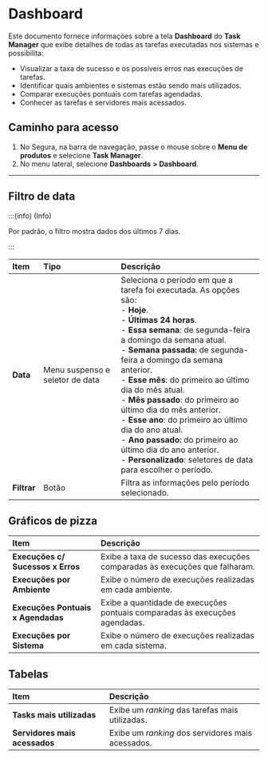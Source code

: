 # Dashboard

Este documento fornece informações sobre a tela **Dashboard** do **Task Manager** que exibe detalhes de todas as tarefas executadas nos sistemas e possibilita:

* Visualizar a taxa de sucesso e os possíveis erros nas execuções de tarefas.  
* Identificar quais ambientes e sistemas estão sendo mais utilizados.  
* Comparar execuções pontuais com tarefas agendadas.  
* Conhecer as tarefas e servidores mais acessados.

## Caminho para acesso

1. No Segura, na barra de navegação, passe o mouse sobre o **Menu de produtos** e selecione **Task Manager**.  
2. No menu lateral, selecione **Dashboards** **\> Dashboard**.

---

## Filtro de data

:::(info) (Info)

Por padrão, o filtro mostra dados dos últimos 7 dias.

:::

| Item | Tipo | Descrição |
| :---- | :---- | :---- |
| **Data** | Menu suspenso e seletor de data | Seleciona o período em que a tarefa foi executada. As opções são: <br>- **Hoje**. <br>- **Últimas 24 horas**. <br>- **Essa semana**: de segunda-feira a domingo da semana atual. <br>- **Semana passada:** de segunda-feira a domingo da semana anterior. <br>- **Esse mês**: do primeiro ao último dia do mês atual. <br>- **Mês passado**: do primeiro ao último dia do mês anterior. <br>- **Esse ano**: do primeiro ao último dia do ano atual. <br>- **Ano passado:** do primeiro ao último dia do ano anterior. <br>- **Personalizado**: seletores de data para escolher o período. |
| **Filtrar** | Botão | Filtra as informações pelo período selecionado.  |

## Gráficos de pizza

| Item | Descrição |
| :---- | :---- |
| **Execuções c/ Sucessos x Erros** | Exibe a taxa de sucesso das execuções comparadas às execuções que falharam. |
| **Execuções por Ambiente** | Exibe o número de execuções realizadas em cada ambiente. |
| **Execuções Pontuais x Agendadas** | Exibe a quantidade de execuções pontuais comparadas às execuções agendadas. |
| **Execuções por Sistema** | Exibe o número de execuções realizadas em cada sistema. |

## Tabelas

| Item | Descrição |
| :---- | :---- |
| **Tasks mais utilizadas** | Exibe um *ranking* das tarefas mais utilizadas. |
| **Servidores mais acessados** | Exibe um *ranking* dos servidores mais acessados. |
